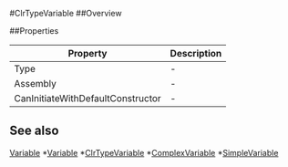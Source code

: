 #ClrTypeVariable
##Overview



##Properties
<table class="table table-condensed table-bordered">
    <thead>
<tr>
<th>Property</th>
<th>Description</th>
</tr>
</thead>
<tbody>
<tr><td>Type</td><td> - </td></tr>
<tr><td>Assembly</td><td> - </td></tr>
<tr><td>CanInitiateWithDefaultConstructor</td><td> - </td></tr>
</tbody></table>



## See also

[Variable](Variable.html)
*[Variable](Variable.html)
*[ClrTypeVariable](ClrTypeVariable.html)
*[ComplexVariable](ComplexVariable.html)
*[SimpleVariable](SimpleVariable.html)